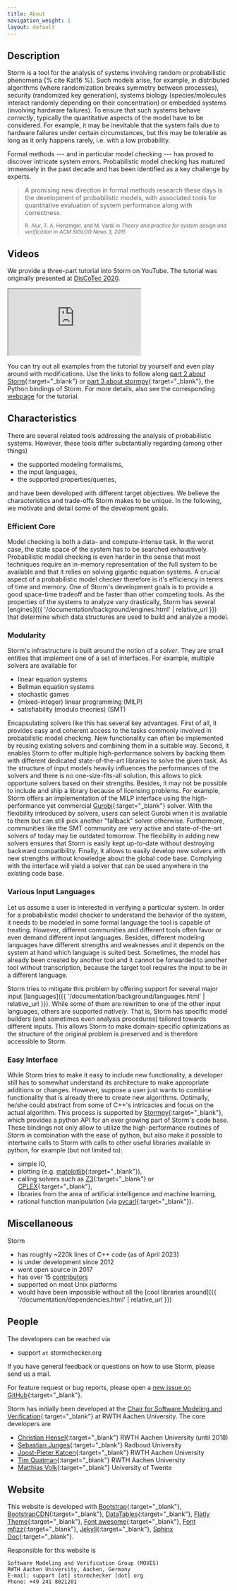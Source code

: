 ```yaml
---
title: About
navigation_weight: 1
layout: default
---
```


## Description

Storm is a tool for the analysis of systems involving random or probabilistic phenomena {% cite Kat16 %}. Such models arise, for example, in distributed algorithms (where randomization breaks symmetry between processes), security (randomized key generation), systems biology (species/molecules interact randomly depending on their concentration) or embedded systems (involving hardware failures). To ensure that such systems behave *correctly*, typically the quantitative aspects of the model have to be considered. For example, it may be inevitable that the system fails due to hardware failures under certain circumstances, but this may be tolerable as long as it only happens rarely, i.e. with a low probability.

Formal methods --- and in particular model checking --- has proved to discover intricate system errors. Probabilistic model checking has matured immensely in the past decade and has been identified as a key challenge by experts.

<blockquote class="blockquote">
  <p>A promising new direction in formal methods research these days is the development of probabilistic models, with associated tools for quantitative evaluation of system performance along with correctness.</p>
  <small>R. Alur, T. A. Henzinger, and M. Vardi in <cite>Theory and practice for system design and verification</cite> in <cite>ACM SIGLOG News 3, 2015</cite></small>
</blockquote>

<!--
<blockquote class="blockquote">
<p>I conclude with a list of challenges for the future. [...], Probabilistic Model Checking, [...].</p>
<small>E. M. Clarke in <cite>The birth of model checking</cite> in <cite>25 years of model checking, volume 5000 of LNCS, 2008</cite></small>
</blockquote>
-->

## Videos

We provide a three-part tutorial into Storm on YouTube.
The tutorial was originally presented at [DisCoTec 2020](https://www.discotec.org/2020/).

<div class="embed-responsive embed-responsive-16by9">
  <iframe class="embed-responsive-item" src="https://www.youtube.com/embed/TTfSZGiCQ3I?list=PLtEtbVzif4eg7c76bOzyreJvNVgmrj3Ub"></iframe>
</div>

You can try out all examples from the tutorial by yourself and even play around with modifications.
Use the links to follow along [part 2 about Storm](https://mybinder.org/v2/gh/moves-rwth/stormpyter/discotec2020?filepath=tutorial_discotec2020%2Fdiscotec_storm.ipynb){:target="_blank"} or [part 3 about stormpy](https://mybinder.org/v2/gh/moves-rwth/stormpyter/discotec2020?filepath=tutorial_discotec2020%2Fdiscotec_stormpy.ipynb){:target="_blank"}, the Python bindings of Storm.
For more details, also see the corresponding [webpage](https://github.com/moves-rwth/stormpyter/tree/master/tutorial_discotec2020) for the tutorial.

## Characteristics

There are several related tools addressing the analysis of probabilistic systems. However, these tools differ substantially regarding (among other things)

- the supported modeling formalisms,
- the input languages,
- the supported properties/queries,

and have been developed with different target objectives. We believe the characteristics and trade-offs Storm makes to be unique. In the following, we motivate and detail some of the development goals.

### <i class="fa fa-tachometer" aria-hidden="true"></i> Efficient Core

Model checking is both a data- and compute-intense task. In the worst case, the state space of the system has to be searched exhaustively. Probabilistic model checking is even harder in the sense that most techniques require an in-memory representation of the full system to be available and that it relies on solving gigantic equation systems. A crucial aspect of a probabilistic model checker therefore is it's efficiency in terms of time and memory. One of Storm's development goals is to provide a good space-time tradeoff and be faster than other competing tools. As the properties of the systems to analyze vary drastically, Storm has several [engines]({{ '/documentation/background/engines.html' | relative_url }}) that determine which data structures are used to build and analyze a model.

### <i class="fa fa-cogs" aria-hidden="true"></i> Modularity

Storm's infrastructure is built around the notion of a *solver*. They are small entities that implement one of a set of interfaces. For example, multiple solvers are available for

- linear equation systems
- Bellman equation systems
- stochastic games
- (mixed-integer) linear programming (MILP)
- satisfiability (modulo theories) (SMT)

Encapsulating solvers like this has several key advantages. First of all, it provides easy and coherent access to the tasks commonly involved in probabilistic model checking. New functionality can often be implemented by reusing existing solvers and combining them in a suitable way. Second, it enables Storm to offer multiple high-performance solvers by backing them with different dedicated state-of-the-art libraries to solve the given task. As the structure of input models heavily influences the performances of the solvers and there is no one-size-fits-all solution, this allows to pick opportune solvers based on their strengths. Besides, it may not be possible to include and ship a library because of licensing problems. For example, Storm offers an implementation of the MILP interface using the high-performance yet commercial [Gurobi](https://www.gurobi.com){:target="_blank"} solver. With the flexibility introduced by solvers, users can select Gurobi when it is available to them but can still pick another "fallback" solver otherwise. Furthermore, communities like the SMT community are very active and state-of-the-art solvers of today may be outdated tomorrow. The flexibility in adding new solvers ensures that Storm is easily kept up-to-date without destroying backward compatibility. Finally, it allows to easily develop new solvers with new strengths without knowledge about the global code base. Complying with the interface will yield a solver that can be used anywhere in the existing code base.

### <i class="fa fa-language" aria-hidden="true"></i> Various Input Languages

Let us assume a user is interested in verifying a particular system. In order for a probabilistic model checker to understand the behavior of the system, it needs to be modeled in some formal language the tool is capable of treating. However, different communities and different tools often favor or even demand different input languages. Besides, different modeling languages have different strengths and weaknesses and it depends on the system at hand which language is suited best. Sometimes, the model has already been created by another tool and it cannot be forwarded to another tool without transcription, because the target tool requires the input to be in a different language.

Storm tries to mitigate this problem by offering support for several major input [languages]({{ '/documentation/background/languages.html' | relative_url }}). While some of them are rewritten to one of the other input languages, others are supported *natively*. That is, Storm has specific model builders (and sometimes even analysis procedures) tailored towards different inputs. This allows Storm to make domain-specific optimizations as the structure of the original problem is preserved and is therefore accessible to Storm.

### <i class="icon-python"></i> Easy Interface

While Storm tries to make it easy to include new functionality, a developer still has to somewhat understand its architecture to make appropriate additions or changes. However, suppose a user just wants to combine functionality that is already there to create new algorithms. Optimally, he/she could abstract from some of C++'s intricacies and focus on the actual algorithm. This process is supported by [Stormpy](https://moves-rwth.github.io/stormpy/){:target="_blank"}, which provides a python API for an ever growing part of Storm's code base. These bindings not only allow to utilize the high-performance routines of Storm in combination with the ease of python, but also make it possible to intertwine calls to Storm with calls to other useful libraries available in python, for example (but not limited to):

- simple IO,
- plotting (e.g. [matplotlib](https://matplotlib.org/){:target="_blank"}),
- calling solvers such as [Z3](https://github.com/Z3Prover/z3){:target="_blank"} or [CPLEX](https://www.ibm.com/analytics/cplex-optimizer){:target="_blank"},
- libraries from the area of artificial intelligence and machine learning,
- rational function manipulation (via [pycarl](https://github.com/moves-rwth/pycarl){:target="_blank"}).

## Miscellaneous

Storm

- has roughly ~220k lines of C++ code (as of April 2023)
- is under development since 2012
- went open source in 2017
- has over 15 [contributors](https://github.com/moves-rwth/storm/graphs/contributors)
- supported on most Unix platforms
- would have been impossible without all the [cool libraries around]({{ '/documentation/dependencies.html' | relative_url }})

## People

The developers can be reached via
- <i class="fa fa-envelope" aria-hidden="true"></i> support ```at``` stormchecker.org

If you have general feedback or questions on how to use Storm, please send us a mail.

For feature request or bug reports, please open a [new issue on GitHub](https://github.com/moves-rwth/storm/issues/new){:target="_blank"}.

Storm has initially been developed at the [Chair for Software Modeling and Verification](https://moves.rwth-aachen.de){:target="_blank"} at RWTH Aachen University.
The core developers are

- [Christian Hensel](https://moves.rwth-aachen.de/people/hensel/){:target="_blank"} RWTH Aachen University (until 2018)
- [Sebastian Junges](https://sjunges.github.io){:target="_blank"} Radboud University
- [Joost-Pieter Katoen](https://moves.rwth-aachen.de/people/katoen/){:target="_blank"} RWTH Aachen University
- [Tim Quatman](https://moves.rwth-aachen.de/people/quatmann/){:target="_blank"} RWTH Aachen University
- [Matthias Volk](https://people.utwente.nl/m.volk){:target="_blank"} University of Twente

## Website

This website is developed with
[Bootstrap](https://getbootstrap.com/){:target="_blank"},
[BootstrapCDN](https://www.bootstrapcdn.com/){:target="_blank"},
[DataTables](https://datatables.net){:target="_blank"},
[Flatly Theme](https://bootswatch.com/flatly/){:target="_blank"},
[Font awesome](https://fontawesome.com){:target="_blank"},
[Font mfizz](http://fizzed.com/oss/font-mfizz){:target="_blank"},
[Jekyll](https://jekyllrb.com){:target="_blank"},
[Sphinx Doc](https://www.sphinx-doc.org/en/stable/){:target="_blank"}.

Responsible for this website is

```text
Software Modeling and Verification Group (MOVES)
RWTH Aachen University, Aachen, Germany
E-mail: support [at] stormchecker [dot] org
Phone: +49 241 8021201
```
